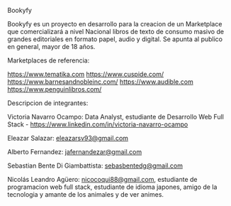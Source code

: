 Bookyfy

Bookyfy es un proyecto en desarrollo para la creacion de un Marketplace que comercializará a nivel Nacional libros de texto de consumo masivo de grandes editoriales en formato papel, audio y digital.
Se apunta al publico en general, mayor de 18 años.

Marketplaces de referencia: 

https://www.tematika.com
https://www.cuspide.com/
https://www.barnesandnobleinc.com/
https://www.audible.com
https://www.penguinlibros.com/

Descripcion de integrantes:

Victoria Navarro Ocampo: Data Analyst, estudiante de Desarrollo Web Full Stack - https://www.linkedin.com/in/victoria-navarro-ocampo

Eleazar Salazar: eleazarsv93@gmail.com

Alberto Fernandez: jafernandezar@gmail.com

Sebastian Bente Di Giambattista: sebasbentedg@gmail.com

Nicolás Leandro Agüero: nicocoqui88@gmail.com, estudiante de programacion web full stack, estudiante de idioma japones, amigo de la tecnologia y amante de los animales y de ver animes.